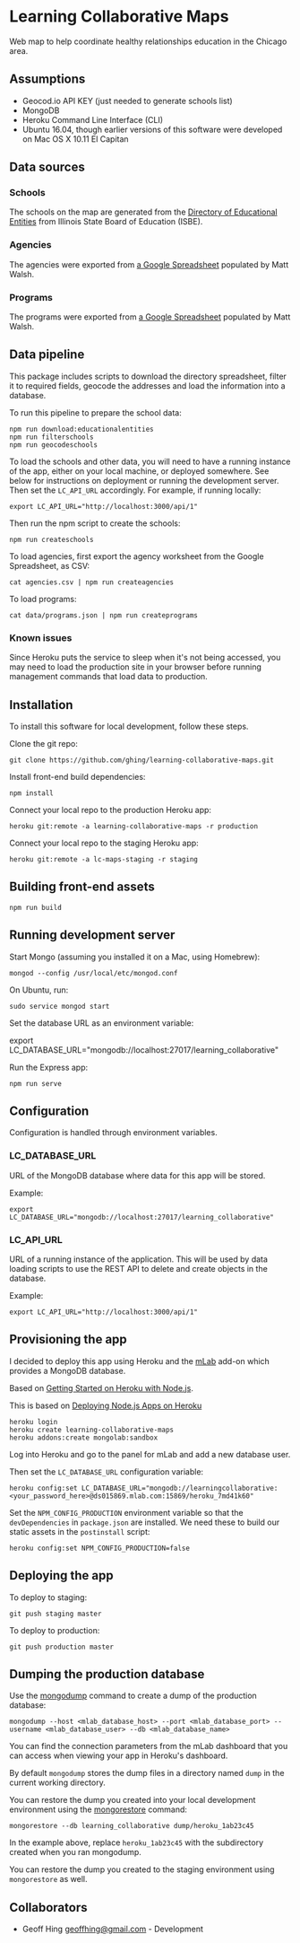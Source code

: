 Learning Collaborative Maps
===========================

Web map to help coordinate healthy relationships education in the Chicago area.

Assumptions
-----------

* Geocod.io API KEY (just needed to generate schools list)
* MongoDB
* Heroku Command Line Interface (CLI)
* Ubuntu 16.04, though earlier versions of this software were developed on Mac OS X 10.11 El Capitan

Data sources
------------

### Schools

The schools on the map are generated from the [Directory of Educational Entities](http://www.isbe.net/research/htmls/directories.htm) from Illinois State Board of Education (ISBE).

### Agencies

The agencies were exported from [a Google Spreadsheet](https://docs.google.com/spreadsheets/d/1_DRDNFkjbnRXOj2UgEEi108coHNcSki8JAZTDeuXHvc/edit) populated by Matt Walsh.

### Programs

The programs were exported from [a Google Spreadsheet](https://docs.google.com/spreadsheets/d/1_DRDNFkjbnRXOj2UgEEi108coHNcSki8JAZTDeuXHvc/edit) populated by Matt Walsh.

Data pipeline
-------------

This package includes scripts to download the directory spreadsheet, filter it to required fields, geocode the addresses and load the information into a database.

To run this pipeline to prepare the school data:

    npm run download:educationalentities
    npm run filterschools
    npm run geocodeschools

To load the schools and other data, you will need to have a running instance of the app, either on your local machine, or deployed somewhere.  See below for instructions on deployment or running the development server.  Then set the `LC_API_URL` accordingly.  For example, if running locally:

    export LC_API_URL="http://localhost:3000/api/1"    

Then run the npm script to create the schools:

    npm run createschools 

To load agencies, first export the agency worksheet from the Google Spreadsheet, as CSV:
    
    cat agencies.csv | npm run createagencies

To load programs:

    cat data/programs.json | npm run createprograms

### Known issues

Since Heroku puts the service to sleep when it's not being accessed, you may need to load the production site in your browser before running management commands that load data to production.

Installation
------------

To install this software for local development, follow these steps.

Clone the git repo:

    git clone https://github.com/ghing/learning-collaborative-maps.git

Install front-end build dependencies:

    npm install

Connect your local repo to the production Heroku app:

    heroku git:remote -a learning-collaborative-maps -r production

Connect your local repo to the staging Heroku app:

    heroku git:remote -a lc-maps-staging -r staging

Building front-end assets
-------------------------

    npm run build

Running development server
--------------------------

Start Mongo (assuming you installed it on a Mac, using Homebrew):

    mongod --config /usr/local/etc/mongod.conf

On Ubuntu, run:

    sudo service mongod start

Set the database URL as an environment variable:

   export LC_DATABASE_URL="mongodb://localhost:27017/learning_collaborative"

Run the Express app:

    npm run serve

Configuration
-------------

Configuration is handled through environment variables.

### LC_DATABASE_URL

URL of the MongoDB database where data for this app will be stored.

Example:

    export LC_DATABASE_URL="mongodb://localhost:27017/learning_collaborative"

### LC_API_URL

URL of a running instance of the application.  This will be used by data loading scripts to use the REST API to delete and create objects in the database.

Example:

    export LC_API_URL="http://localhost:3000/api/1"    

Provisioning the app
--------------------

I decided to deploy this app using Heroku and the [mLab](https://www.mlab.com/) add-on which provides a MongoDB database.

Based on [Getting Started on Heroku with Node.js](https://devcenter.heroku.com/articles/getting-started-with-nodejs).

This is based on [Deploying Node.js Apps on Heroku](https://devcenter.heroku.com/articles/deploying-nodejs)

    heroku login
    heroku create learning-collaborative-maps
    heroku addons:create mongolab:sandbox

Log into Heroku and go to the panel for mLab and add a new database user.

Then set the `LC_DATABASE_URL` configuration variable:

    heroku config:set LC_DATABASE_URL="mongodb://learningcollaborative:<your_password_here>@ds015869.mlab.com:15869/heroku_7md41k60"

Set the `NPM_CONFIG_PRODUCTION` environment variable so that the `devDependencies` in `package.json` are installed.  We need these to build our static assets in the `postinstall` script:

    heroku config:set NPM_CONFIG_PRODUCTION=false

Deploying the app
-----------------

To deploy to staging:

    git push staging master

To deploy to production:

    git push production master

Dumping the production database
-------------------------------

Use the [mongodump](https://docs.mongodb.com/manual/reference/program/mongodump/) command to create a dump of the production database:

    mongodump --host <mlab_database_host> --port <mlab_database_port> --username <mlab_database_user> --db <mlab_database_name> 

You can find the connection parameters from the mLab dashboard that you can access when viewing your app in Heroku's dashboard.

By default `mongodump` stores the dump files in a directory named `dump` in the current working directory.

You can restore the dump you created into your local development environment using the [mongorestore](https://docs.mongodb.com/manual/reference/program/mongorestore/) command:

    mongorestore --db learning_collaborative dump/heroku_1ab23c45

In the example above, replace `heroku_1ab23c45` with the subdirectory created when you ran mongodump.

You can restore the dump you created to the staging environment using `mongorestore` as well.  


Collaborators
-------------

* Geoff Hing <geoffhing@gmail.com> - Development
